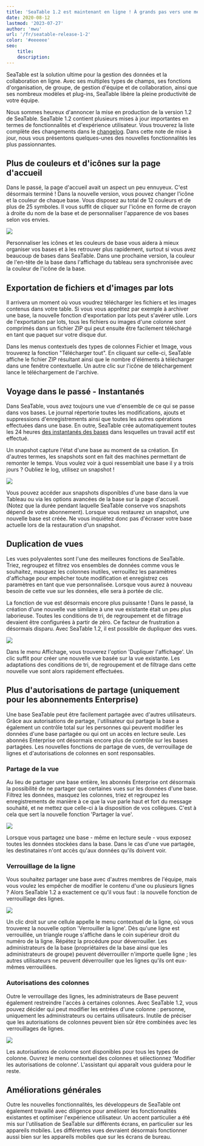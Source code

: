 ```yaml
---
title: 'SeaTable 1.2 est maintenant en ligne ! À grands pas vers une meilleure gestion des données - SeaTable'
date: 2020-08-12
lastmod: '2023-07-27'
author: 'mwu'
url: '/fr/seatable-release-1-2'
color: '#eeeeee'
seo:
    title:
    description:
---
```


SeaTable est la solution ultime pour la gestion des données et la collaboration en ligne. Avec ses multiples types de champs, ses fonctions d'organisation, de groupe, de gestion d'équipe et de collaboration, ainsi que ses nombreux modèles et plug-ins, SeaTable libère la pleine productivité de votre équipe.

Nous sommes heureux d'annoncer la mise en production de la version 1.2 de SeaTable. SeaTable 1.2 contient plusieurs mises à jour importantes en termes de fonctionnalités et d'expérience utilisateur. Vous trouverez la liste complète des changements dans le [changelog](https://seatable.io/fr/docs/changelog/version-1-2/). Dans cette note de mise à jour, nous vous présentons quelques-unes des nouvelles fonctionnalités les plus passionnantes.

## Plus de couleurs et d'icônes sur la page d'accueil

Dans le passé, la page d'accueil avait un aspect un peu ennuyeux. C'est désormais terminé ! Dans la nouvelle version, vous pouvez changer l'icône et la couleur de chaque base. Vous disposez au total de 12 couleurs et de plus de 25 symboles. Il vous suffit de cliquer sur l'icône en forme de crayon à droite du nom de la base et de personnaliser l'apparence de vos bases selon vos envies.

![](https://seatable.io/wp-content/uploads/2020/08/baseColorAndIcon-711x501.jpg)

Personnaliser les icônes et les couleurs de base vous aidera à mieux organiser vos bases et à les retrouver plus rapidement, surtout si vous avez beaucoup de bases dans SeaTable. Dans une prochaine version, la couleur de l'en-tête de la base dans l'affichage du tableau sera synchronisée avec la couleur de l'icône de la base.

## Exportation de fichiers et d'images par lots

Il arrivera un moment où vous voudrez télécharger les fichiers et les images contenus dans votre table. Si vous vous apprêtez par exemple à archiver une base, la nouvelle fonction d'exportation par lots peut s'avérer utile. Lors de l'exportation par lots, tous les fichiers ou images d'une colonne sont comprimés dans un fichier ZIP qui peut ensuite être facilement téléchargé en tant que paquet sur votre disque dur.

Dans les menus contextuels des types de colonnes Fichier et Image, vous trouverez la fonction "Télécharger tout". En cliquant sur celle-ci, SeaTable affiche le fichier ZIP résultant ainsi que le nombre d'éléments à télécharger dans une fenêtre contextuelle. Un autre clic sur l'icône de téléchargement lance le téléchargement de l'archive.

## Voyage dans le passé - Instantanés

Dans SeaTable, vous avez toujours une vue d'ensemble de ce qui se passe dans vos bases. Le journal répertorie toutes les modifications, ajouts et suppressions d'enregistrements ainsi que toutes les autres opérations effectuées dans une base. En outre, SeaTable crée automatiquement toutes les 24 heures [des instantanés des bases](https://seatable.io/fr/docs/historie-und-versionen/speichern-der-aktuellen-base-als-snapshot/) dans lesquelles un travail actif est effectué.

Un snapshot capture l'état d'une base au moment de sa création. En d'autres termes, les snapshots sont en fait des machines permettant de remonter le temps. Vous voulez voir à quoi ressemblait une base il y a trois jours ? Oubliez le log, utilisez un snapshot !

![](https://seatable.io/wp-content/uploads/2020/08/Snapshots.png)

Vous pouvez accéder aux snapshots disponibles d'une base dans la vue Tableau ou via les options avancées de la base sur la page d'accueil. (Notez que la durée pendant laquelle SeaTable conserve vos snapshots dépend de votre abonnement). Lorsque vous restaurez un snapshot, une nouvelle base est créée. Ne vous inquiétez donc pas d'écraser votre base actuelle lors de la restauration d'un snapshot.

## Duplication de vues

Les vues polyvalentes sont l'une des meilleures fonctions de SeaTable. Triez, regroupez et filtrez vos ensembles de données comme vous le souhaitez, masquez les colonnes inutiles, verrouillez les paramètres d'affichage pour empêcher toute modification et enregistrez ces paramètres en tant que vue personnalisée. Lorsque vous aurez à nouveau besoin de cette vue sur les données, elle sera à portée de clic.

La fonction de vue est désormais encore plus puissante ! Dans le passé, la création d'une nouvelle vue similaire à une vue existante était un peu plus laborieuse. Toutes les conditions de tri, de regroupement et de filtrage devaient être configurées à partir de zéro. Ce facteur de frustration a désormais disparu. Avec SeaTable 1.2, il est possible de dupliquer des vues.

![](https://seatable.io/wp-content/uploads/2020/08/duplicate_view.png)

Dans le menu Affichage, vous trouverez l'option 'Dupliquer l'affichage'. Un clic suffit pour créer une nouvelle vue basée sur la vue existante. Les adaptations des conditions de tri, de regroupement et de filtrage dans cette nouvelle vue sont alors rapidement effectuées.

## Plus d'autorisations de partage (uniquement pour les abonnements Enterprise)

Une base SeaTable peut être facilement partagée avec d'autres utilisateurs. Grâce aux autorisations de partage, l'utilisateur qui partage la base a également un contrôle total sur les personnes qui peuvent modifier les données d'une base partagée ou qui ont un accès en lecture seule. Les abonnés Enterprise ont désormais encore plus de contrôle sur les bases partagées. Les nouvelles fonctions de partage de vues, de verrouillage de lignes et d'autorisations de colonnes en sont responsables.

### Partage de la vue

Au lieu de partager une base entière, les abonnés Enterprise ont désormais la possibilité de ne partager que certaines vues sur les données d'une base. Filtrez les données, masquez les colonnes, triez et regroupez les enregistrements de manière à ce que la vue parle haut et fort du message souhaité, et ne mettez que celle-ci à la disposition de vos collègues. C'est à cela que sert la nouvelle fonction 'Partager la vue'.

![](https://seatable.io/wp-content/uploads/2020/08/share_view.png)

Lorsque vous partagez une base - même en lecture seule - vous exposez toutes les données stockées dans la base. Dans le cas d'une vue partagée, les destinataires n'ont accès qu'aux données qu'ils doivent voir.

### Verrouillage de la ligne

Vous souhaitez partager une base avec d'autres membres de l'équipe, mais vous voulez les empêcher de modifier le contenu d'une ou plusieurs lignes ? Alors SeaTable 1.2 a exactement ce qu'il vous faut : la nouvelle fonction de verrouillage des lignes.

![](https://seatable.io/wp-content/uploads/2020/08/lock_row.png)

Un clic droit sur une cellule appelle le menu contextuel de la ligne, où vous trouverez la nouvelle option 'Verrouiller la ligne'. Dès qu'une ligne est verrouillée, un triangle rouge s'affiche dans le coin supérieur droit du numéro de la ligne. Répétez la procédure pour déverrouiller. Les administrateurs de la base (propriétaires de la base ainsi que les administrateurs de groupe) peuvent déverrouiller n'importe quelle ligne ; les autres utilisateurs ne peuvent déverrouiller que les lignes qu'ils ont eux-mêmes verrouillées.

### Autorisations des colonnes

Outre le verrouillage des lignes, les administrateurs de Base peuvent également restreindre l'accès à certaines colonnes. Avec SeaTable 1.2, vous pouvez décider qui peut modifier les entrées d'une colonne : personne, uniquement les administrateurs ou certains utilisateurs. Inutile de préciser que les autorisations de colonnes peuvent bien sûr être combinées avec les verrouillages de lignes.

![](https://seatable.io/wp-content/uploads/2020/08/column_permission.png)

Les autorisations de colonne sont disponibles pour tous les types de colonne. Ouvrez le menu contextuel des colonnes et sélectionnez 'Modifier les autorisations de colonne'. L'assistant qui apparaît vous guidera pour le reste.

## Améliorations générales

Outre les nouvelles fonctionnalités, les développeurs de SeaTable ont également travaillé avec diligence pour améliorer les fonctionnalités existantes et optimiser l'expérience utilisateur. Un accent particulier a été mis sur l'utilisation de SeaTable sur différents écrans, en particulier sur les appareils mobiles. Les différentes vues devraient désormais fonctionner aussi bien sur les appareils mobiles que sur les écrans de bureau.
